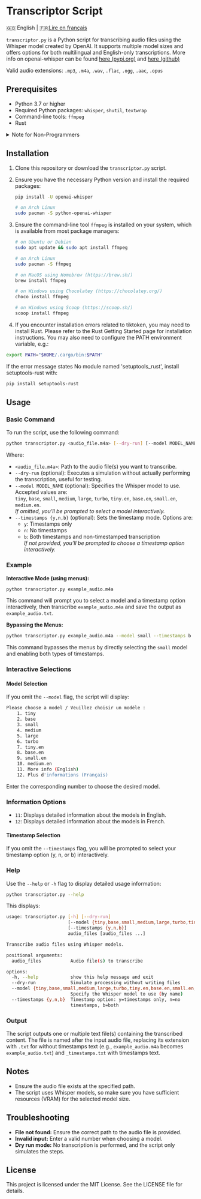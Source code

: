 # Transcriptor Script

🇬🇧 English | 🇫🇷[Lire en français](README_fr.md)

`transcriptor.py` is a Python script for transcribing audio files using the Whisper model created by OpenAI. It supports multiple model sizes and offers options for both multilingual and English-only transcriptions.
More info on openai-whisper can be found [here (pypi.org)](https://pypi.org/project/openai-whisper/) and [here (github)](https://github.com/openai/whisper)

Valid audio extensions: `.mp3`, `.m4a`, `.wav`, `.flac`, `.ogg`, `.aac`, `.opus`

## Prerequisites

- Python 3.7 or higher
- Required Python packages: `whisper`, `shutil`, `textwrap`
- Command-line tools: `ffmpeg`
- Rust

<details>
  <summary>Note for Non-Programmers</summary>
You only need to install the `whisper` package separately because it's not included with Python. The other packages like `shutil` and `textwrap` come pre-installed with Python, so you don't need to worry about them.
</details>

## Installation

1. Clone this repository or download the `transcriptor.py` script.
2. Ensure you have the necessary Python version and install the required packages:

   ```bash
   pip install -U openai-whisper

   # on Arch Linux
   sudo pacman -S python-openai-whisper
   ```

3. Ensure the command-line tool `ffmpeg` is installed on your system, which is available from most package managers:

   ```bash
   # on Ubuntu or Debian
   sudo apt update && sudo apt install ffmpeg
   
   # on Arch Linux
   sudo pacman -S ffmpeg
   
   # on MacOS using Homebrew (https://brew.sh/)
   brew install ffmpeg
   
   # on Windows using Chocolatey (https://chocolatey.org/)
   choco install ffmpeg
   
   # on Windows using Scoop (https://scoop.sh/)
   scoop install ffmpeg
   ```

4. If you encounter installation errors related to tiktoken, you may need to install Rust. Please refer to the Rust Getting Started page for installation instructions. You may also need to configure the PATH environment variable, e.g.:

  ```bash
  export PATH="$HOME/.cargo/bin:$PATH"
  ```

If the error message states No module named 'setuptools_rust', install setuptools-rust with:

  ```bash
  pip install setuptools-rust
  ```

## Usage

### Basic Command

To run the script, use the following command:

```bash
python transcriptor.py <audio_file.m4a> [--dry-run] [--model MODEL_NAME] [--timestamps {y,n,b}]
```

Where:

- `<audio_file.m4a>`: Path to the audio file(s) you want to transcribe.
- `--dry-run` (optional): Executes a simulation without actually performing the transcription, useful for testing.
- `--model MODEL_NAME` (optional): Specifies the Whisper model to use. Accepted values are:  
  `tiny`, `base`, `small`, `medium`, `large`, `turbo`, `tiny.en`, `base.en`, `small.en`, `medium.en`.  
  *If omitted, you’ll be prompted to select a model interactively.*
- `--timestamps {y,n,b}` (optional): Sets the timestamp mode. Options are:  
  - `y`: Timestamps only  
  - `n`: No timestamps  
  - `b`: Both timestamps and non-timestamped transcription  
  *If not provided, you’ll be prompted to choose a timestamp option interactively.*

### Example

**Interactive Mode (using menus):**

```bash
python transcriptor.py example_audio.m4a
```

This command will prompt you to select a model and a timestamp option interactively, then transcribe `example_audio.m4a` and save the output as `example_audio.txt`.

**Bypassing the Menus:**

```bash
python transcriptor.py example_audio.m4a --model small --timestamps b
```

This command bypasses the menus by directly selecting the `small` model and enabling both types of timestamps.

### Interactive Selections

#### Model Selection

If you omit the `--model` flag, the script will display:

```sh
Please choose a model / Veuillez choisir un modèle :
    1. tiny
    2. base
    3. small
    4. medium
    5. large
    6. turbo
    7. tiny.en
    8. base.en
    9. small.en
    10. medium.en
    11. More info (English)
    12. Plus d'informations (Français)
```

Enter the corresponding number to choose the desired model.

### Information Options

- `11`: Displays detailed information about the models in English.
- `12`: Displays detailed information about the models in French.

#### Timestamp Selection

If you omit the `--timestamps` flag, you will be prompted to select your timestamp option (y, n, or b) interactively.

### Help

Use the `--help` or `-h` flag to display detailed usage information:

```bash
python transcriptor.py --help
```

This displays:

```sh
usage: transcriptor.py [-h] [--dry-run]
                       [--model {tiny,base,small,medium,large,turbo,tiny.en,base.en,small.en,medium.en}]
                       [--timestamps {y,n,b}]
                       audio_files [audio_files ...]

Transcribe audio files using Whisper models.

positional arguments:
  audio_files           Audio file(s) to transcribe

options:
  -h, --help            show this help message and exit
  --dry-run             Simulate processing without writing files
  --model {tiny,base,small,medium,large,turbo,tiny.en,base.en,small.en,medium.en}
                        Specify the Whisper model to use (by name)
  --timestamps {y,n,b}  Timestamp option: y=timestamps only, n=no
                        timestamps, b=both
```

### Output

The script outputs one or multiple text file(s) containing the transcribed content. The file is named after the input audio file, replacing its extension with `.txt` for without timestamps text (e.g., `example_audio.m4a` becomes `example_audio.txt`) and `_timestamps.txt` with timestamps text.

## Notes

- Ensure the audio file exists at the specified path.
- The script uses Whisper models, so make sure you have sufficient resources (VRAM) for the selected model size.

## Troubleshooting

- **File not found:** Ensure the correct path to the audio file is provided.
- **Invalid input:** Enter a valid number when choosing a model.
- **Dry run mode:** No transcription is performed, and the script only simulates the steps.

## License

This project is licensed under the MIT License. See the LICENSE file for details.
